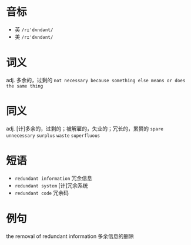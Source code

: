 # 音标

- 英 `/rɪ'dʌndənt/`
- 美 `/rɪ'dʌndənt/`

# 词义

adj. 多余的，过剩的
`not necessary because something else means or does the same thing`

# 同义

adj. [计]多余的，过剩的；被解雇的，失业的；冗长的，累赘的
`spare` `unnecessary` `surplus` `waste` `superfluous`

# 短语

- `redundant information` 冗余信息
- `redundant system` [计]冗余系统
- `redundant code` 冗余码

# 例句

the removal of redundant information
多余信息的删除



